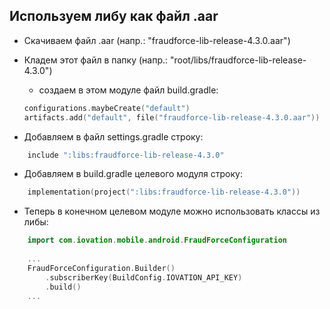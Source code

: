 ## Используем либу как файл .aar

- Скачиваем файл .aar (напр.: "fraudforce-lib-release-4.3.0.aar")

- Кладем этот файл в папку (напр.: "root/libs/fraudforce-lib-release-4.3.0")
	- создаем в этом модуле файл build.gradle:
	```kotlin
	configurations.maybeCreate("default")  
	artifacts.add("default", file("fraudforce-lib-release-4.3.0.aar"))
	```

- Добавляем в файл settings.gradle строку:
```kotlin
	include ":libs:fraudforce-lib-release-4.3.0" 
```

- Добавляем в build.gradle целевого модуля строку:
```kotlin
	implementation(project(":libs:fraudforce-lib-release-4.3.0"))
```

- Теперь в конечном целевом модуле можно использовать классы из либы:
```kotlin
	import com.iovation.mobile.android.FraudForceConfiguration
	
	...
	FraudForceConfiguration.Builder()  
		.subscriberKey(BuildConfig.IOVATION_API_KEY)  
	    .build() 
	...
```
  